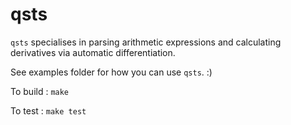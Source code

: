 # qsts 

`qsts` specialises in parsing arithmetic expressions and calculating derivatives via automatic differentiation.


See examples folder for how you can use `qsts`. :)

To build :
`make`

To test :
`make test`


